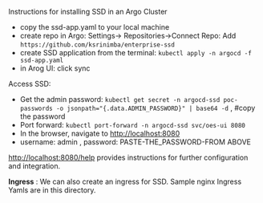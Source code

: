 Instructions for installing SSD in an Argo Cluster

- copy the ssd-app.yaml to your local machine
- create repo in Argo: Settings-> Repositories->Connect Repo: Add ```https://github.com/ksrinimba/enterprise-ssd```
- create SSD application from the terminal: ```kubectl apply -n argocd -f ssd-app.yaml```
- in Arog UI: click sync

Access SSD: 
- Get the admin password: ```kubectl get secret -n argocd-ssd poc-passwords -o jsonpath="{.data.ADMIN_PASSWORD}" | base64 -d``` , #copy the password 
- Port forward: ```kubectl port-forward -n argocd-ssd svc/oes-ui 8080```
- In the browser, navigate to [http://localhost:8080](http://localhost:8080)
- username: admin , password: PASTE-THE_PASSWORD-FROM ABOVE


[http://localhost:8080/help](http://localhost:8080/help) provides instructions for further configuration and integration.

__Ingress__ : We can also create an ingress for SSD. Sample nginx Ingress Yamls are in this directory.
